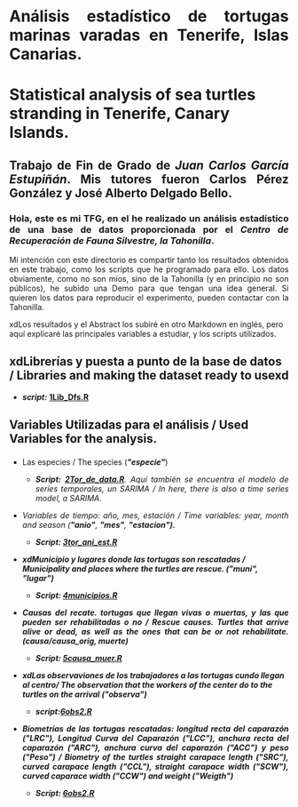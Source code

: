 # <p align='justify'><strong>Análisis estadístico de tortugas marinas varadas en Tenerife, Islas Canarias.
# Statistical analysis of sea turtles stranding in Tenerife, Canary Islands.</strong>

## <p align='justify'><strong>Trabajo de Fin de Grado de *Juan Carlos García Estupiñán*. Mis tutores fueron Carlos Pérez González y José Alberto Delgado Bello.</strong>

### <p align='justify'>Hola, este es mi TFG, en el he realizado un análisis estadístico de una base de datos proporcionada por el <em>Centro de Recuperación de Fauna Silvestre, la Tahonilla</em>.</p>

<p align='justify'>Mi intención con este directorio es compartir tanto los resultados obtenidos en este trabajo, como los scripts que he programado para ello. Los datos obviamente, como no son míos, sino de la Tahonilla (y en principio no son públicos), he subido una Demo para que tengan una idea general. Si quieren los datos para reproducir el experimento, pueden contactar con la Tahonilla.</p>

xdLos resultados y el Abstract los subiré en otro Markdown en inglés, pero aquí explicaré las principales variables a estudiar, y los scripts utilizados.</p>

## xdLibrerías y puesta a punto de la base de datos / Libraries and making the dataset ready to usexd

* <p align='justify'><strong><em>script:</strong></em> <strong><a href="scripts/1Lib_DFs.R">1Lib_Dfs.R</a></strong>

## Variables Utilizadas para el análisis / Used Variables for the analysis.</p>

* <p align='justify'>Las especies / The species (<strong><em>"especie"</strong></em>)</p>

    * <p align='justify'><strong><em>Script:</strong><em> <strong><a href="scripts/2Tor_de_data.R">2Tor_de_data.R</a></strong>. Aquí también se encuentra el modelo de series temporales, un SARIMA / In here, there is also a time series model, a SARIMA.</p>

* <p align='justify'>Variables de tiempo: año, mes, estación / Time variables: year, month and season (<strong><em>"anio"</strong></em>, <strong><em>"mes"</strong></em>, <strong><em>"estacion"<strong><em>).</p>

    * <p align='justify'><strong><em>Script:</strong></em> <strong><a href="scripts/3ani_est_mes.R">3tor_ani_est.R</a></strong></p>

* xdMunicipio y lugares donde las tortugas son rescatadas / Municipality and places where the turtles are rescue. (<strong><em>"muni"</strong></em>, <strong><em>"lugar"</strong></em>)</p>

    * <p align='justify'><strong><em>Script:</strong></em> <strong><a href="scripts/4municipios.R">4municipios.R</a></strong></p>

* <p align='justify'>Causas del recate. tortugas que llegan vivas o muertas, y las que pueden ser rehabilitadas o no / Rescue causes. Turtles that arrive alive or dead, as well as the ones that can be or not rehabilitate. (<strong><em>causa/causa_orig</strong></em>, <strong><em>muerte</strong></em>)</p>

    * <p align='justify'><strong><em>Script:</strong></em> <strong><a href="scripts/5causa_muer.R">5causa_muer.R</a></strong>

* xdLas observaviones de los trabajadores a las tortugas cundo llegan al centro/ The observation that the workers of the center do to the turtles on the arrival (<strong><em>"observa"</strong></em>)</p>

    * <p align='justify'><strong><em>script:</strong></em><strong><a href="scripts/6obs2.R">6obs2.R</a></strong></p>

* <p align='justify'>Biometrías de las tortugas rescatadas: longitud recta del caparazón (<strong><em>"LRC"</strong></em>), Longitud Curva del Caparazón (<strong><em>"LCC"</strong></em>), anchura recta del caparazón (<strong><em>"ARC"</strong></em>), anchura curva del caparazón (<strong><em>"ACC"</strong></em>) y peso (<strong><em>"Peso"</strong></em>) / Biometry of the turtles straight carapace length (<strong><em>"SRC"</strong></em>), curved carapace length (<strong><em>"CCL"</strong></em>), straight carapace width (<strong><em>"SCW"</strong></em>), curved caparace width (<strong><em>"CCW"</strong></em>) and weight (<strong><em>"Weigth"</strong></em>)</p>

    * <p align='justify'><strong><em>Script:</strong></em> <strong><a href="scripts/7biometria.R">6obs2.R</a></strong></p>


